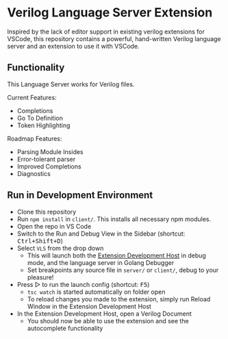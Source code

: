 # Verilog Language Server Extension

Inspired by the lack of editor support in existing verilog extensions for VSCode, this repository contains a powerful, hand-written Verilog language server and an extension to use it with VSCode.

## Functionality

This Language Server works for Verilog files.

Current Features:

- Completions
- Go To Definition
- Token Highlighting

Roadmap Features:

- Parsing Module Insides
- Error-tolerant parser
- Improved Completions
- Diagnostics

## Run in Development Environment

- Clone this repository
- Run `npm install` in `client/`. This installs all necessary npm modules.
- Open the repo in VS Code
- Switch to the Run and Debug View in the Sidebar (shortcut: <kbd>Ctrl+Shift+D</kbd>)
- Select `VLS` from the drop down
  - This will launch both the [Extension Development Host](https://code.visualstudio.com/api/get-started/your-first-extension#:~:text=Then%2C%20inside%20the%20editor%2C%20press%20F5.%20This%20will%20compile%20and%20run%20the%20extension%20in%20a%20new%20Extension%20Development%20Host%20window.) in debug mode, and the language server in Golang Debugger
  - Set breakpoints any source file in `server/` or `client/`, debug to your pleasure!
- Press ▷ to run the launch config (shortcut: <kbd>F5</kbd>)
  - `tsc watch` is started automatically on folder open
  - To reload changes you made to the extension, simply run Reload Window in the Extension Development Host
- In the Extension Development Host, open a Verilog Document
  - You should now be able to use the extension and see the autocomplete functionality

